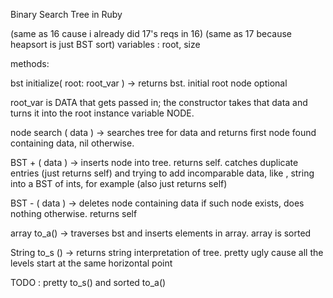 Binary Search Tree in Ruby

(same as 16 cause i already did 17's reqs in 16)
(same as 17 because heapsort is just BST sort)
variables : root, size

methods:

bst initialize( root: root_var ) -> returns bst. initial root node optional

root_var is DATA that gets passed in; the constructor takes that data and turns it into the root instance variable NODE.

node search ( data ) -> searches tree for data and returns first node found containing data, nil otherwise.

BST + ( data ) -> inserts node into tree. returns self. catches duplicate entries (just returns self) and trying to add incomparable data, like , string into a BST of ints, for example (also just returns self)

BST - ( data ) -> deletes node containing data if such node exists, does nothing otherwise. returns self

array to_a() -> traverses bst and inserts elements in array. array is sorted

String to_s () -> returns string interpretation of tree. pretty ugly cause all the levels start at the same horizontal point


TODO : pretty to_s() and sorted to_a()
